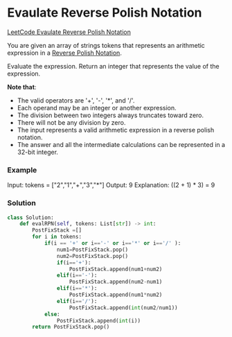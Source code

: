 # Evaulate Reverse Polish Notation

[LeetCode Evaulate Reverse Polish Notation](https://leetcode.com/problems/evaluate-reverse-polish-notation/) 


You are given an array of strings tokens that represents an arithmetic expression in a [Reverse Polish Notation](https://en.wikipedia.org/wiki/Reverse_Polish_notation).

Evaluate the expression. Return an integer that represents the value of the expression.

**Note that**:

- The valid operators are '+', '-', '*', and '/'.
- Each operand may be an integer or another expression.
- The division between two integers always truncates toward zero.
- There will not be any division by zero.
- The input represents a valid arithmetic expression in a reverse polish notation.
- The answer and all the intermediate calculations can be represented in a 32-bit integer. 


### Example
Input: tokens = ["2","1","+","3","*"]
Output: 9
Explanation: ((2 + 1) * 3) = 9 


### Solution
``` Python
class Solution:
    def evalRPN(self, tokens: List[str]) -> int:
        PostFixStack =[]
        for i in tokens:
            if(i == '+' or i=='-' or i=='*' or i=='/' ):
                num1=PostFixStack.pop()
                num2=PostFixStack.pop()
                if(i=='+'):
                    PostFixStack.append(num1+num2)
                elif(i=='-'):
                    PostFixStack.append(num2-num1)
                elif(i=='*'):
                    PostFixStack.append(num1*num2)
                elif(i=='/'):
                    PostFixStack.append(int(num2/num1))
            else:
                PostFixStack.append(int(i))
        return PostFixStack.pop()
        
 
